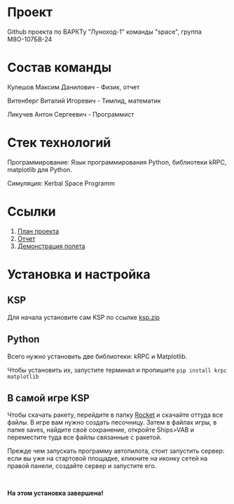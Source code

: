 # Проект
Github проекта по ВАРКТу "Луноход-1" команды "space", группа М8О-107БВ-24
# Состав команды
Кулешов Максим Данилович - Физик, отчет

Витенберг Виталий Игоревич - Тимлид, математик

Ликучев Антон Сергеевич - Программист

# Стек технологий
Программирование: Язык программирования Python, библиотеки kRPC, matplotlib для Python.

Симуляция: Kerbal Space Programm

# Ссылки
1. [План проекта](https://docs.google.com/document/d/1V973v4HJfFT_sljJJvx0VVHWZnhR-h0htjT1ry1-qeY/edit?usp=sharing)
2. [Отчет](https://docs.google.com/document/d/1yC_LdvAcuMLhDddS5QU6AplIa79mJTS2YYAgwKN7z1c/edit?tab=t.0)
3. [Демонстрация полета](https://youtu.be/yoDTHRttKeI)

# Установка и настройка
## KSP
Для начала установите сам KSP по ссылке [ksp.zip](https://disk.yandex.ru/d/RQ-4Q9qc5NmKaA)

## Python
Всего нужно установить две библиотеки: kRPC и Matplotlib.

Чтобы установить их, запустите терминал и пропишите `pip install krpc matplotlib`

## В самой игре KSP
Чтобы скачать ракету, перейдите в папку [Rocket](Rocket) и скачайте оттуда все файлы. В игре вам нужно создать песочницу. Затем в файлах игры, в папке saves, найдите своё сохранение, откройте Ships>VAB и переместите туда все файлы связанные с ракетой.

Прежде чем запускать программу автопилота, стоит запустить сервер: если вы уже на стартовой площадке, кликните на иконку сетей на правой панели, создайте сервер и запустите его.

<br>

<b>На этом установка завершена!</b>
